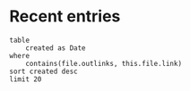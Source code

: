 # Recent entries

```dataview
table
	created as Date
where
	contains(file.outlinks, this.file.link)
sort created desc
limit 20
```